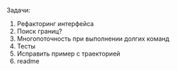 Задачи:
1. Рефакторинг интерфейса
2. Поиск границ?
3. Многопоточность при выполнении долгих команд
4. Тесты
5. Исправить пример с траекторией
6. readme